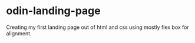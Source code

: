 # odin-landing-page

Creating my first landing page out of html and css using mostly flex box for alignment.